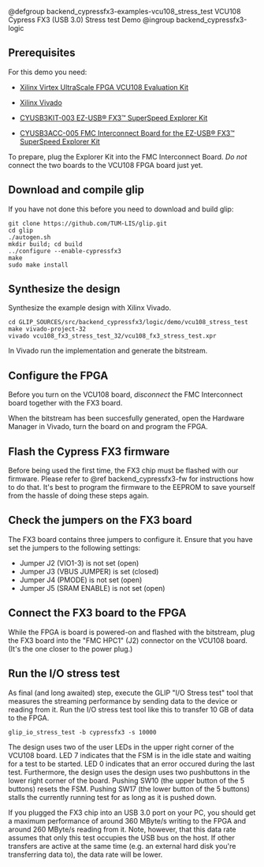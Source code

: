 @defgroup backend_cypressfx3-examples-vcu108_stress_test VCU108 Cypress FX3 (USB 3.0) Stress test Demo
@ingroup backend_cypressfx3-logic

Prerequisites
-------------

For this demo you need:

* [Xilinx Virtex UltraScale FPGA VCU108 Evaluation Kit](https://www.xilinx.com/products/boards-and-kits/ek-u1-vcu108-g.html)

* [Xilinx Vivado](http://www.xilinx.com/products/design-tools/vivado/)

* [CYUSB3KIT-003 EZ-USB® FX3™ SuperSpeed Explorer Kit](http://www.cypress.com/documentation/development-kitsboards/cyusb3kit-003-ez-usb-fx3-superspeed-explorer-kit)

* [CYUSB3ACC-005 FMC Interconnect Board for the EZ-USB® FX3™ SuperSpeed Explorer Kit](http://www.cypress.com/documentation/development-kitsboards/cyusb3acc-005-fmc-interconnect-board-ez-usb-fx3-superspeed)

To prepare, plug the Explorer Kit into the FMC Interconnect Board.
*Do not* connect the two boards to the VCU108 FPGA board just yet.


Download and compile glip
-------------------------

If you have not done this before you need to download and build glip:

    git clone https://github.com/TUM-LIS/glip.git
    cd glip
    ./autogen.sh
    mkdir build; cd build
    ../configure --enable-cypressfx3
    make
    sudo make install

Synthesize the design
---------------------

Synthesize the example design with Xilinx Vivado.

    cd GLIP_SOURCES/src/backend_cypressfx3/logic/demo/vcu108_stress_test
    make vivado-project-32
    vivado vcu108_fx3_stress_test_32/vcu108_fx3_stress_test.xpr

In Vivado run the implementation and generate the bitstream.


Configure the FPGA
------------------

Before you turn on the VCU108 board, *disconnect* the FMC Interconnect board together with the FX3 board.

When the bitstream has been succesfully generated, open the Hardware Manager in Vivado, turn the board on and program the FPGA.


Flash the Cypress FX3 firmware
------------------------------

Before being used the first time, the FX3 chip must be flashed with our firmware.
Please refer to @ref backend_cypressfx3-fw for instructions how to do that.
It's best to program the firmware to the EEPROM to save yourself from the hassle of doing these steps again.


Check the jumpers on the FX3 board
----------------------------------

The FX3 board contains three jumpers to configure it.
Ensure that you have set the jumpers to the following settings:

 * Jumper J2 (VIO1-3) is not set (open)
 * Jumper J3 (VBUS JUMPER) is set (closed)
 * Jumper J4 (PMODE) is not set (open)
 * Jumper J5 (SRAM ENABLE) is not set (open)


Connect the FX3 board to the FPGA
---------------------------------

While the FPGA is board is powered-on and flashed with the bitstream, plug the FX3 board into the "FMC HPC1" (J2) connector on the VCU108 board.
(It's the one closer to the power plug.)


Run the I/O stress test
-----------------------

As final (and long awaited) step, execute the GLIP "I/O Stress test" tool that measures the streaming performance by sending data to the device or reading from it.
Run the I/O stress test tool like this to transfer 10 GB of data to the FPGA.

    glip_io_stress_test -b cypressfx3 -s 10000

The design uses two of the user LEDs in the upper right corner of the VCU108 board.
LED 7 indicates that the FSM is in the idle state and waiting for a test to be started. LED 0 indicates that an error occured during the last test.
Furthermore, the design uses the design uses two pushbuttons in the lower right corner of the board.
Pushing SW10 (the upper button of the 5 buttons) resets the FSM.
Pushing SW17 (the lower button of the 5 buttons) stalls the currently running test for as long as it is pushed down.

If you plugged the FX3 chip into an USB 3.0 port on your PC, you should get a maximum performance of around 360 MByte/s writing to the FPGA and around 260 MByte/s reading from it.
Note, however, that this data rate assumes that only this test occupies the USB bus on the host.
If other transfers are active at the same time (e.g. an external hard disk you're transferring data to), the data rate will be lower.
